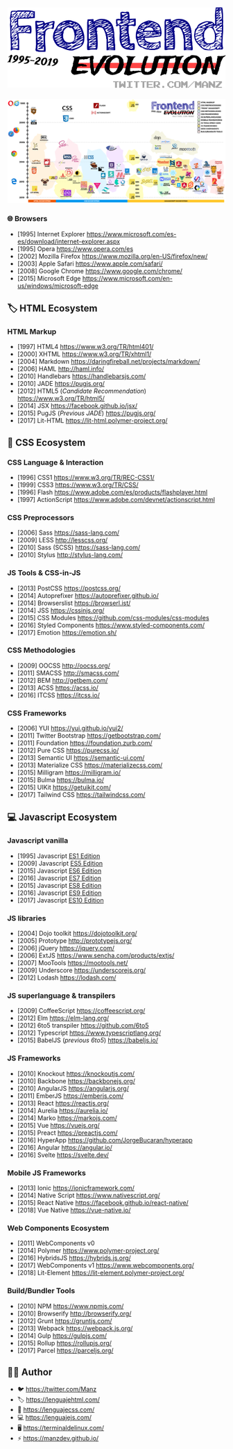 # ![Frontend Evolution (1995-2019)](title.png)

[![Frontend Evolution Timeline](frontend-evolution.png)](frontend-evolution.png?raw=true)

### 🌐 Browsers

- [1995] Internet Explorer <https://www.microsoft.com/es-es/download/internet-explorer.aspx>
- [1995] Opera <https://www.opera.com/es>
- [2002] Mozilla Firefox <https://www.mozilla.org/en-US/firefox/new/>
- [2003] Apple Safari <https://www.apple.com/safari/>
- [2008] Google Chrome <https://www.google.com/chrome/>
- [2015] Microsoft Edge <https://www.microsoft.com/en-us/windows/microsoft-edge>

## 🏷️ HTML Ecosystem

### HTML Markup

- [1997] HTML4 <https://www.w3.org/TR/html401/>
- [2000] XHTML <https://www.w3.org/TR/xhtml1/>
- [2004] Markdown <https://daringfireball.net/projects/markdown/>
- [2006] HAML <http://haml.info/>
- [2010] Handlebars <https://handlebarsjs.com/>
- [2010] JADE <https://pugjs.org/>
- [2012] HTML5 (*Candidate Recommendation*) <https://www.w3.org/TR/html5/>
- [2014] JSX <https://facebook.github.io/jsx/>
- [2015] PugJS (*Previous JADE*) <https://pugjs.org/>
- [2017] Lit-HTML <https://lit-html.polymer-project.org/>

## 🎨 CSS Ecosystem

### CSS Language & Interaction

- [1996] CSS1 <https://www.w3.org/TR/REC-CSS1/>
- [1999] CSS3 <https://www.w3.org/TR/CSS/>
- [1996] Flash <https://www.adobe.com/es/products/flashplayer.html>
- [1997] ActionScript <https://www.adobe.com/devnet/actionscript.html>

### CSS Preprocessors

- [2006] Sass <https://sass-lang.com/>
- [2009] LESS <http://lesscss.org/>
- [2010] Sass (SCSS) <https://sass-lang.com/>
- [2010] Stylus <http://stylus-lang.com/>

### JS Tools & CSS-in-JS

- [2013] PostCSS <https://postcss.org/>
- [2014] Autoprefixer <https://autoprefixer.github.io/>
- [2014] Browserslist <https://browserl.ist/>
- [2014] JSS <https://cssinjs.org/>
- [2015] CSS Modules <https://github.com/css-modules/css-modules>
- [2016] Styled Components <https://www.styled-components.com/>
- [2017] Emotion <https://emotion.sh/>

### CSS Methodologies

- [2009] OOCSS <http://oocss.org/>
- [2011] SMACSS <http://smacss.com/>
- [2012] BEM <http://getbem.com/>
- [2013] ACSS <https://acss.io/>
- [2016] ITCSS <https://itcss.io/>

### CSS Frameworks

- [2006] YUI <https://yui.github.io/yui2/>
- [2011] Twitter Bootstrap <https://getbootstrap.com/>
- [2011] Foundation <https://foundation.zurb.com/>
- [2012] Pure CSS <https://purecss.io/>
- [2013] Semantic UI <https://semantic-ui.com/>
- [2013] Materialize CSS <https://materializecss.com/>
- [2015] Milligram <https://milligram.io/>
- [2015] Bulma <https://bulma.io/>
- [2015] UIKit <https://getuikit.com/>
- [2017] Tailwind CSS <https://tailwindcss.com/>

## 💻 Javascript Ecosystem

### Javascript vanilla

- [1995] Javascript [ES1 Edition](https://www.ecma-international.org/publications/files/ECMA-ST-ARCH/ECMA-262,%201st%20edition,%20June%201997.pdf)
- [2009] Javascript [ES5 Edition](https://www.ecma-international.org/publications/files/ECMA-ST-ARCH/ECMA-262%205th%20edition%20December%202009.pdf)
- [2015] Javascript [ES6 Edition](https://www.ecma-international.org/ecma-262/6.0/index.html)
- [2016] Javascript [ES7 Edition](https://www.ecma-international.org/ecma-262/7.0/index.html)
- [2015] Javascript [ES8 Edition](https://www.ecma-international.org/ecma-262/8.0/index.html)
- [2016] Javascript [ES9 Edition](https://www.ecma-international.org/ecma-262/9.0/index.html)
- [2017] Javascript [ES10 Edition](https://www.ecma-international.org/publications/standards/Ecma-262.htm)

### JS libraries

- [2004] Dojo toolkit <https://dojotoolkit.org/>
- [2005] Prototype <http://prototypejs.org/>
- [2006] jQuery <https://jquery.com/>
- [2006] ExtJS <https://www.sencha.com/products/extjs/>
- [2007] MooTools <https://mootools.net/>
- [2009] Underscore <https://underscorejs.org/>
- [2012] Lodash <https://lodash.com/>

### JS superlanguage & transpilers

- [2009] CoffeeScript <https://coffeescript.org/>
- [2012] Elm <https://elm-lang.org/>
- [2012] 6to5 transpiler <https://github.com/6to5>
- [2012] Typescript <https://www.typescriptlang.org/>
- [2015] BabelJS (*previous 6to5*) <https://babeljs.io/>

### JS Frameworks

- [2010] Knockout <https://knockoutjs.com/>
- [2010] Backbone <https://backbonejs.org/>
- [2010] AngularJS <https://angularjs.org/>
- [2011] EmberJS <https://emberjs.com/>
- [2013] React <https://reactjs.org/>
- [2014] Aurelia <https://aurelia.io/>
- [2014] Marko <https://markojs.com/>
- [2015] Vue <https://vuejs.org/>
- [2015] Preact <https://preactjs.com/>
- [2016] HyperApp <https://github.com/JorgeBucaran/hyperapp>
- [2016] Angular <https://angular.io/>
- [2016] Svelte <https://svelte.dev/>

### Mobile JS Frameworks

- [2013] Ionic <https://ionicframework.com/>
- [2014] Native Script <https://www.nativescript.org/>
- [2015] React Native <https://facebook.github.io/react-native/>
- [2018] Vue Native <https://vue-native.io/>

### Web Components Ecosystem

- [2011] WebComponents v0
- [2014] Polymer <https://www.polymer-project.org/>
- [2016] HybridsJS <https://hybrids.js.org/>
- [2017] WebComponents v1 <https://www.webcomponents.org/>
- [2018] Lit-Element <https://lit-element.polymer-project.org/>

### Build/Bundler Tools

- [2010] NPM <https://www.npmjs.com/>
- [2010] Browserify <http://browserify.org/>
- [2012] Grunt <https://gruntjs.com/>
- [2013] Webpack <https://webpack.js.org/>
- [2014] Gulp <https://gulpjs.com/>
- [2015] Rollup <https://rollupjs.org/>
- [2017] Parcel <https://parceljs.org/>

## 👨‍💻 Author

- 🐦 <https://twitter.com/Manz>
- 🏷️ <https://lenguajehtml.com/>
- 🎨 <https://lenguajecss.com/>
- 💻 <https://lenguajejs.com/>
- 🖥️ <https://terminaldelinux.com/>
- ⚡ <https://manzdev.github.io/>